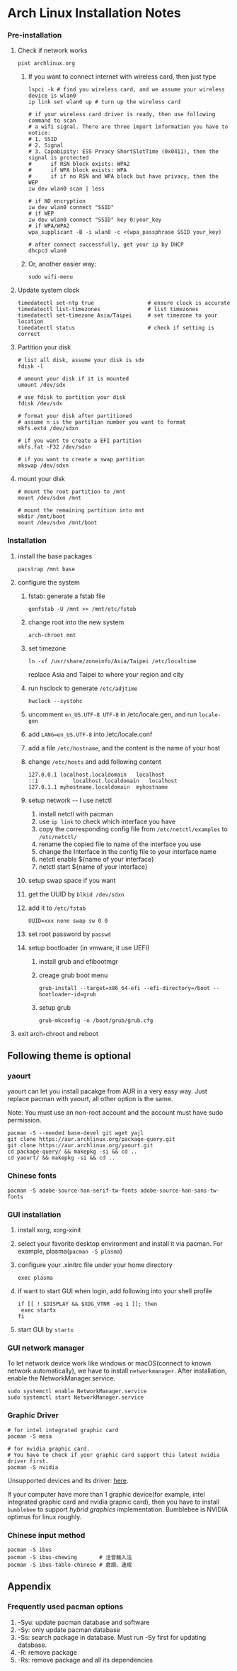 # Arch Linux Installation Notes

### Pre-installation

1. Check if network works

   ```shell
   pint archlinux.org
   ```

   1. If you want to connect internet with wireless card, then just type

      ```shell
      lspci -k # find you wireless card, and we assume your wireless device is wlan0
      ip link set wlan0 up # turn up the wireless card

      # if your wireless card driver is ready, then use following command to scan 
      # a wifi signal. There are three import imformation you have to notice:
      # 1. SSID
      # 2. Signal
      # 3. Capabipity: ESS Prvacy ShortSlotTime (0x0411), then the signal is protected
      #      if RSN block exists: WPA2
      #      if WPA block exists: WPA
      #      if if no RSN and WPA block but have privacy, then the WEP 
      iw dev wlan0 scan | less

      # if NO encryption
      iw dev wlan0 connect "SSID"
      # if WEP 
      iw dev wlan0 connect "SSID" key 0:your_key
      # if WPA/WPA2
      wpa_supplicant -B -i wlan0 -c <(wpa_passphrase SSID your_key)

      # after connect successfully, get your ip by DHCP
      dhcpcd wlan0
      ```

   2. Or, another easier way: 

      ```shell
      sudo wifi-menu
      ```

2. Update system clock

   ```shell
   timedatectl set-ntp true 				# ensure clock is accurate
   timedatectl list-timezones 				# list timezones
   timedatectl set-timezone Asia/Taipei 	# set timezone to your location
   timedatectl status						# check if setting is correct
   ```

3. Partition your disk

   ```shell
   # list all disk, assume your disk is sdx
   fdisk -l

   # umount your disk if it is mounted
   umount /dev/sdx

   # use fdisk to partition your disk
   fdisk /dev/sdx

   # format your disk after partitioned
   # assume n is the partition number you want to format
   mkfs.ext4 /dev/sdxn

   # if you want to create a EFI partition
   mkfs.fat -F32 /dev/sdxn

   # if you want to create a swap partition
   mkswap /dev/sdxn
   ```

4. mount your disk

   ```shell
   # mount the root partition to /mnt
   mount /dev/sdxn /mnt

   # mount the remaining partition into mnt
   mkdir /mnt/boot
   mount /dev/sdxn /mnt/boot
   ```

### Installation

1. install the base packages

   ```shell
   pacstrap /mnt base
   ```

2. configure the system

   1. fstab: generate a fstab file

      `genfstab -U /mnt >> /mnt/etc/fstab`

   2. change root into the new system

      `arch-chroot mnt`

   3. set timezone

      `ln -sf /usr/share/zoneinfo/Asia/Taipei /etc/localtime`

      replace Asia and Taipei to where your region and city

   4. run hsclock to generate `/etc/adjtime`

      `hwclock --systohc`

   5. uncomment `en_US.UTF-8 UTF-8` in /etc/locale.gen, and run `locale-gen`

   6. add `LANG=en_US.UTF-8` into /etc/locale.conf

   7. add a file `/etc/hostname`, and the content is the name of your host

   8. change  `/etc/hosts` and add following content

      ```shell
      127.0.0.1	localhost.localdomain	localhost
      ::1			localhost.localdomain	localhost
      127.0.1.1	myhostname.localdomain	myhostname
      ```

   9. setup network -- I use netctl

      1. install netctl with pacman
      2. use `ip link` to check which interface you have
      3. copy the corresponding config file from `/etc/netctl/examples` to `/etc/netctl/`
      4. rename the copied file to name of the interface you use
      5. change the Interface in the config file to your interface name
      6. netctl enable \${name of your interface}
      7. netctl start \${name of your interface}

   10. setup swap space if you want

     1. get the UUID by `blkid /dev/sdxn`

     2. add it to `/etc/fstab`

        `UUID=xxx none swap sw 0 0`

   11. set root password by `passwd`

   12. setup bootloader (in vmware, it use UEFI)

       1. install grub and efibootmgr 

       2. creage grub boot menu

          ```shell
          grub-install --target=x86_64-efi --efi-directory=/boot --bootloader-id=grub
          ```

       3. setup grub

          ```shell
          grub-mkconfig -o /boot/grub/grub.cfg
          ```

3. exit arch-chroot and reboot

## Following theme is optional

### yaourt 

yaourt can let you install pacakge from AUR in a very easy way. Just replace pacman with yaourt, all other option is the same.

Note: You must use an non-root account and the account must have sudo permission.

```shell
pacman -S --needed base-devel git wget yajl
git clone https://aur.archlinux.org/package-query.git
git clone https://aur.archlinux.org/yaourt.git
cd package-query/ && makepkg -si && cd ..
cd yaourt/ && makepkg -si && cd ..
```

### Chinese fonts

```shell
pacman -S adobe-source-han-serif-tw-fonts adobe-source-han-sans-tw-fonts
```

### GUI installation

1. install xorg, xorg-xinit

2. select your favorite desktop environment and install it via pacman. 
   For example, plasma(`pacman -S plasma`)

3. configure your .xinitrc file under your home directory

   ```shell
   exec plasma
   ```

4. if want to start GUI when login, add following into your shell profile

   ```shell
   if [[ ! $DISPLAY && $XDG_VTNR -eq 1 ]]; then
   	exec startx
   fi
   ```

5. start GUI by `startx`

### GUI network manager

To let network device work like windows or macOS(connect to known network automatically), we have to install `networkmanager`. After installation, enable the NetworkManager.service.

```shell
sudo systemctl enable NetworkManager.service
sudo systemctl start NetworkManager.service
```

### Graphic Driver

```shell
# for intel integrated graphic card
pacman -S mesa 

# for nvidia graphic card. 
# You have to check if your graphic card support this latest nvidia driver first.
pacman -S nvidia 
```

Unsupported devices and its driver: [here](https://wiki.archlinux.org/index.php/NVIDIA#Unsupported_drivers).

If your computer have more than 1 graphic device(for example, intel integrated graphic card and nvidia grapnic card), then you have to install `bumblebee` to support *hybrid graphics* implementation. Bumblebee is NVIDIA optimus for linux roughly.

### Chinese input method

```shell
pacman -S ibus 
pacman -S ibus-chewing 		 # 注音䠼入法
pacman -S ibus-table-chinese # 倉頡、速成
```

## Appendix

### Frequently used pacman options

1. -Syu: update pacman database and software
2. -Sy: only update pacman database
3. -Ss: search package in database. Must run -Sy first for updating database.
4. -R: remove package
5. -Rs: remove package and all its dependencies

